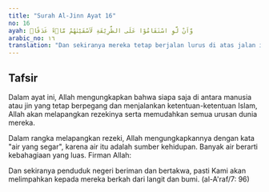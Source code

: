 ```yaml
---
title: "Surah Al-Jinn Ayat 16"
no: 16
ayah: وَّاَنْ لَّوِ اسْتَقَامُوْا عَلَى الطَّرِيْقَةِ لَاَسْقَيْنٰهُمْ مَّاۤءً غَدَقًاۙ
arabic_no: ١٦
translation: "Dan sekiranya mereka tetap berjalan lurus di atas jalan itu (agama Islam), niscaya Kami akan mencurahkan kepada mereka air yang cukup."
---
```


## Tafsir

Dalam ayat ini, Allah mengungkapkan bahwa siapa saja di antara manusia atau jin yang tetap berpegang dan menjalankan ketentuan-ketentuan Islam, Allah akan melapangkan rezekinya serta memudahkan semua urusan dunia mereka.

Dalam rangka melapangkan rezeki, Allah mengungkapkannya dengan kata "air yang segar", karena air itu adalah sumber kehidupan. Banyak air berarti kebahagiaan yang luas. Firman Allah:

Dan sekiranya penduduk negeri beriman dan bertakwa, pasti Kami akan melimpahkan kepada mereka berkah dari langit dan bumi. (al-A'raf/7: 96)